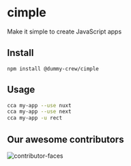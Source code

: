 # cimple
Make it simple to create JavaScript apps 

## Install
```bas
npm install @dummy-crew/cimple
```

## Usage

```bash
cca my-app --use nuxt
cca my-app --use next
cca my-app -u rect
```

## Our awesome contributors
![contributor-faces](https://contributors-svg.vercel.app/api/svg?user=dummy-crew&repo=cimple)
